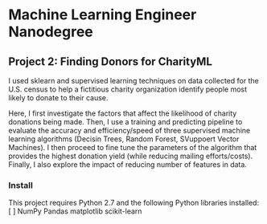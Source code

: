 # Machine Learning Engineer Nanodegree
## Project 2: Finding Donors for CharityML
I used sklearn and supervised learning techniques on data collected for the U.S. census to help a fictitious charity organization identify people most likely to donate to their cause.

Here, I first investigate the factors that affect the likelihood of charity donations being made. Then, I use a training and predicting pipeline to evaluate the accuracy and efficiency/speed of three supervised machine learning algorithms (Decisin Trees, Random Forest, SVuppoert Vector Machines). I then proceed to fine tune the parameters of the algorithm that provides the highest donation yield (while reducing mailing efforts/costs). Finally, I also explore the impact of reducing number of features in data.

### Install
This project requires Python 2.7 and the following Python libraries installed:
[ ] NumPy
Pandas
matplotlib
scikit-learn
